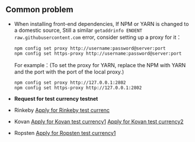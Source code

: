 ## Common problem

- When installing front-end dependencies, If NPM or YARN is changed to a domestic source, Still a similar ` getaddrinfo ENOENT raw.githubusercontent.com ` error, consider setting up a proxy for it：

    ```shell
    npm config set proxy http://username:password@server:port
    npm config set https-proxy http://username:password@server:port
    ```

    For example：(To set the proxy for YARN, replace the NPM with YARN and the port with the port of the local proxy.)

    ```shell
    npm config set proxy http://127.0.0.1:2802
    npm config set https-proxy http://127.0.0.1:2802
    ```

- **Request for test currency testnet**

- Rinkeby [Apply for Rinkeby test currenc](https://faucet.rinkeby.io/)
- Kovan [Apply for Kovan test currency1](https://linkfaucet.protofire.io/kovan) [Apply for Kovan test currency2](https://faucet.kovan.network)
- Ropsten [Apply for Ropsten test currency1](https://faucet.metamask.io/)
